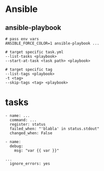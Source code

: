# Ansible

## ansible-playbook

    # pass env vars
    ANSIBLE_FORCE_COLOR=1 ansible-playbook ...

    # target specific task.yml
    --list-tasks <playbook>
    --start-at-task <task path> <playbook>

    # target specific tag
    --list-tags <playbook>
    -t <tag>
    --skip-tags <tag> <playbook>

# tasks

    - name: ...
      command: ...
      register: status
      failed_when: "'blabla' in status.stdout"
      changed_when: False

    - name:
      debug:
        msg: "var {{ var }}"

    ...
      ignore_errors: yes
